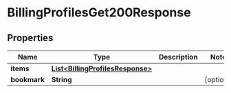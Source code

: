

# BillingProfilesGet200Response


## Properties

| Name | Type | Description | Notes |
|------------ | ------------- | ------------- | -------------|
|**items** | [**List&lt;BillingProfilesResponse&gt;**](BillingProfilesResponse.md) |  |  |
|**bookmark** | **String** |  |  [optional] |



